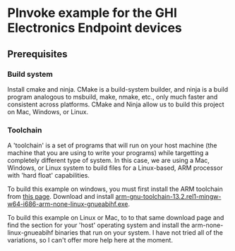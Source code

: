# PInvoke example for the GHI Electronics Endpoint devices

## Prerequisites

### Build system

Install cmake and ninja.  CMake is a build-system builder, and ninja is a build program analogous to msbuild, make, nmake, etc., only much faster and consistent across platforms. CMake and Ninja allow us to build this project on Mac, Windows, or Linux.

### Toolchain

A 'toolchain' is a set of programs that will run on your host machine (the machine that you are using to write your programs) while targetting a completely different type of system.  In this case, we are using a Mac, Windows, or Linux system to build files for a Linux-based, ARM processor with 'hard float' capabilities.

To build this example on windows, you must first install the ARM toolchain from [this page](https://developer.arm.com/downloads/-/arm-gnu-toolchain-downloads). Download and install [arm-gnu-toolchain-13.2.rel1-mingw-w64-i686-arm-none-linux-gnueabihf.exe](https://developer.arm.com/-/media/Files/downloads/gnu/13.2.rel1/binrel/arm-gnu-toolchain-13.2.rel1-mingw-w64-i686-arm-none-linux-gnueabihf.exe?rev=c721fbf7e0ed48f0a5f0250740400f7c&hash=6733718EFDDFED56698E38E54EDFC268).

To build this example on Linux or Mac, to to that same download page and find the section for your 'host' operating system and install the arm-none-linux-gnueabihf binaries that run on your system. I have not tried all of the variations, so I can't offer more help here at the moment.
